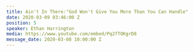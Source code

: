```yaml
---
title: Ain't In There:"God Won't Give You More Than You Can Handle"
date: 2020-03-09 03:46:00 Z
position: 5
speaker: Ethan Harrington
media: https://www.youtube.com/embed/Pq2fTOKgrD8
message_date: 2020-03-08 10:00:00 Z
---
```


